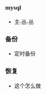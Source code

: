 <span  style="font-family: Simsun,serif; font-size: 17px; ">

### mysql

- 主-丛-丛

### 备份

- 定时备份

### 恢复

- 这个怎么做

</span>